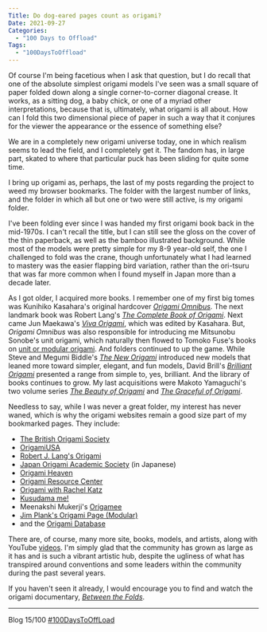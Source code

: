 ```yaml
---
Title: Do dog-eared pages count as origami?
Date: 2021-09-27
Categories: 
  - "100 Days to Offload"
Tags: 
  - "100DaysToOffload"
---
```


Of course I'm being facetious when I ask that question, but I do recall that one of the absolute simplest origami models I've seen was a small square of paper folded down along a single corner-to-corner diagonal crease. It works, as a sitting dog, a baby chick, or one of a myriad other interpretations, because that is, ultimately, what origami is all about. How can I fold this two dimensional piece of paper in such a way that it conjures for the viewer the appearance or the essence of something else?

We are in a completely new origami universe today, one in which realism seems to lead the field, and I completely get it. The fandom has, in large part, skated to where that particular puck has been sliding for quite some time. 

I bring up origami as, perhaps, the last of my posts regarding the project to weed my browser bookmarks. The folder with the largest number of links, and the folder in which all but one or two were still active, is my origami folder.

I've been folding ever since I was handed my first origami book back in the mid-1970s. I can't recall the title, but I can still see the gloss on the cover of the thin paperback, as well as the bamboo illustrated background. While most of the models were pretty simple for my 8-9 year-old self, the one I challenged to fold was the crane, though unfortunately what I had learned to mastery was the easier flapping bird variation, rather than the ori-tsuru that was far more common when I found myself in Japan more than a decade later.

As I got older, I acquired more books. I remember one of my first big tomes was Kunihiko Kasahara's original hardcover [*Origami Omnibus*](https://www.giladorigami.com/BO_Omnibus.html). The next landmark book was Robert Lang's [*The Complete Book of Origami*](https://www.giladorigami.com/BO_Complete_Lang.html). Next came Jun Maekawa's [*Viva Origami*](https://www.giladorigami.com/BO_Viva_Origami.html), which was edited by Kasahara. But, *Origami Omnibus* was also responsible for introducing me Mitsunobu Sonobe's unit origami, which naturally then flowed to Tomoko Fuse's books on [unit or modular origami](https://www.giladorigami.com/origami-database-book/1434/Unit-Origami-(Japanese)-by-Tomoko-Fuse). And folders continued to up the game. While Steve and Megumi Biddle's [*The New Origami*](https://www.giladorigami.com/BO_NewOrigami.html) introduced new models that leaned more toward simpler, elegant, and fun models, David Brill's [*Brilliant Origami*](https://www.giladorigami.com/BO_Brilliant.html) presented a range from simple to, yes, brilliant. And the library of books continues to grow. My last acquisitions were Makoto Yamaguchi's two volume series [*The Beauty of Origami*](https://www.giladorigami.com/origami-database-book/2635/The-Beauty-of-Origami-by-Makoto-Yamaguchi) and [*The Graceful of Origami*](https://www.giladorigami.com/origami-database-book/3113/The-Graceful-of-Origami-by-Makoto-Yamaguchi).

Needless to say, while I was never a great folder, my interest has never waned, which is why the origami websites remain a good size part of my bookmarked pages. They include:

- [The British Origami Society](http://britishorigami.info/)
- [OrigamiUSA](https://origamiusa.org)
- [Robert J. Lang's Origami](https://langorigami.com)
- [Japan Origami Academic Society](https://origami.jp) (in Japanese)
- [Origami Heaven](http://www.origamiheaven.com)
- [Origami Resource Center](https://origami-resource-center.com)
- [Origami with Rachel Katz](https://origamiwithrachelkatz.oriland.com)
- [Kusudama me!](https://kusudama.me)
- Meenakshi Mukerji's [Origamee](https://origamee.net)
- [Jim Plank's Origami Page (Modular)](http://web.eecs.utk.edu/~jplank/plank/origami/)
- and the [Origami Database](https://oriwiki.com)

There are, of course, many more site, books, models, and artists, along with YouTube [videos](https://www.youtube.com/results?search_query=origami). I'm simply glad that the community has grown as large as it has and is such a vibrant artistic hub, despite the ugliness of what has transpired around conventions and some leaders within the community during the past several years.

If you haven't seen it already, I would encourage you to find and watch the origami documentary, [*Between the Folds*](https://www.amazon.com/Between-Folds-Vanessa-Gould/dp/B003DQ6I2C).

***
Blog 15/100 [#100DaysToOffLoad](https://100daystooffload.com)
